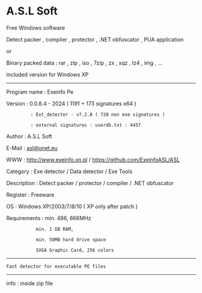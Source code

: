 # A.S.L Soft
Free Windows software 


Detect packer , compiler , protector , .NET obfuscator , PUA application

or

Binary packed data : rar , zip , iso , 7zip , zx , sqz , lz4 , img , ...


included version for Windows XP 

------------------------------------------------------------------

Program name : Exeinfo Pe

Version      : 0.0.8.4 - 2024  ( 1191 + 173 signatures x64 ) 

             : Ext_detector - v7.2.8 ( 728 non exe signatures )
	     
             : external signatures : userdb.txt : 4457
	     
Author	     : A.S.L Soft

E-Mail       : asl@onet.eu

WWW          : http://www.exeinfo.xn.pl  /  https://github.com/ExeinfoASL/ASL

Category     : Exe detector / Data detector / Exe Tools

Description  : Detect packer / protector / compiler / .NET obfuscator

Register     : Freeware

OS           : Windows XP/2003/7/8/10 ( XP only after patch )

Requirements : min. 486, 666MHz

               min. 1 GB RAM,
	       
               min. 50MB hard drive space
	       
               SVGA Graphic Card, 256 colors
	       


------------------------------------------------------------------


	Fast detector for executable PE files


------------------------------------------------------------------


  info : inside zip file

